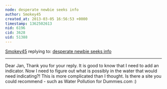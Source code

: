 ```yaml
---
node: desperate newbie seeks info 
author: Smokey45
created_at: 2013-03-05 16:56:53 +0000
timestamp: 1362502613
nid: 6196
cid: 3628
uid: 51388
---
```




[Smokey45](../profile/Smokey45) replying to: [desperate newbie seeks info ](../notes/smokey45/3-4-2013/desperate-newbie-seeks-info)

----
Dear Jan,
Thank you for your reply. It is good to know that I need to add an 
indicator. Now I need to figure out what is possibly in the water that 
would need indicating?! This is more complicated than I thought. Is there
a site you could recommend - such as  Water Pollution for Dummies.com :)